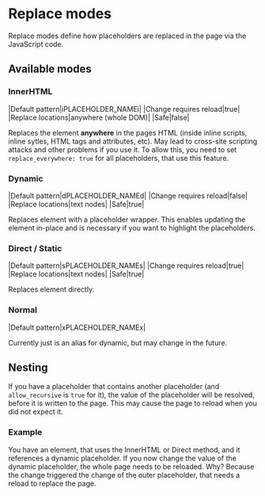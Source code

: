 # Replace modes

Replace modes define how placeholders are replaced in the page via the JavaScript code.

## Available modes

### InnerHTML

|Default pattern|iPLACEHOLDER_NAMEi|
|Change requires reload|true|
|Replace locations|anywhere (whole DOM)|
|Safe|false|

Replaces the element **anywhere** in the pages HTML (inside inline scripts, inline sytles, HTML tags and attributes, etc).
May lead to cross-site scripting attacks and other problems if you use it.
To allow this, you need to set `replace_everywhere: true` for all placeholders, that use this feature.


### Dynamic

|Default pattern|dPLACEHOLDER_NAMEd|
|Change requires reload|false|
|Replace locations|text nodes|
|Safe|true|

Replaces element with a placeholder wrapper.
This enables updating the element in-place and is necessary if you want to highlight the placeholders.

### Direct / Static

|Default pattern|sPLACEHOLDER_NAMEs|
|Change requires reload|true|
|Replace locations|text nodes|
|Safe|true|

Replaces element directly.

### Normal

|Default pattern|xPLACEHOLDER_NAMEx|

Currently just is an alias for dynamic, but may change in the future.

## Nesting

If you have a placeholder that contains another placeholder (and `allow_recursive` is `true` for it), the value of the placeholder will be resolved, before it is written to the page.
This may cause the page to reload when you did not expect it.

### Example
You have an element, that uses the InnerHTML or Direct method, and it references a dynamic placeholder.
If you now change the value of the dynamic placeholder, the whole page needs to be reloaded.
Why? Because the change triggered the change of the outer placeholder, that needs a reload to replace the page.
